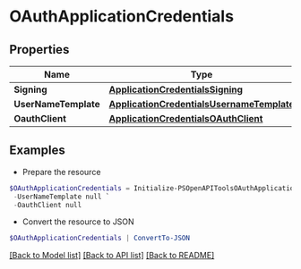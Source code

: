 # OAuthApplicationCredentials
## Properties

Name | Type | Description | Notes
------------ | ------------- | ------------- | -------------
**Signing** | [**ApplicationCredentialsSigning**](ApplicationCredentialsSigning.md) |  | [optional] 
**UserNameTemplate** | [**ApplicationCredentialsUsernameTemplate**](ApplicationCredentialsUsernameTemplate.md) |  | [optional] 
**OauthClient** | [**ApplicationCredentialsOAuthClient**](ApplicationCredentialsOAuthClient.md) |  | [optional] 

## Examples

- Prepare the resource
```powershell
$OAuthApplicationCredentials = Initialize-PSOpenAPIToolsOAuthApplicationCredentials  -Signing null `
 -UserNameTemplate null `
 -OauthClient null
```

- Convert the resource to JSON
```powershell
$OAuthApplicationCredentials | ConvertTo-JSON
```

[[Back to Model list]](../README.md#documentation-for-models) [[Back to API list]](../README.md#documentation-for-api-endpoints) [[Back to README]](../README.md)

